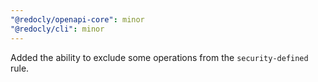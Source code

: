 ```yaml
---
"@redocly/openapi-core": minor
"@redocly/cli": minor
---
```


Added the ability to exclude some operations from the `security-defined` rule.
